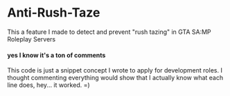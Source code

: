# Anti-Rush-Taze
This a feature I made to detect and prevent "rush tazing" in GTA SA:MP Roleplay Servers


#### yes I know it's a ton of comments
This code is just a snippet concept I wrote to apply for development roles. I thought commenting everything would show that I actually know what each line does, hey... it worked. =)
